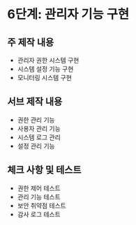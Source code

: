 # 6단계: 관리자 기능 구현

## 주 제작 내용
- 관리자 권한 시스템 구현
- 시스템 설정 기능 구현
- 모니터링 시스템 구현

## 서브 제작 내용
- 권한 관리 기능
- 사용자 관리 기능
- 시스템 로그 관리
- 설정 관리 기능

## 체크 사항 및 테스트
- 권한 제어 테스트
- 관리 기능 테스트
- 보안 취약점 테스트
- 감사 로그 테스트 
